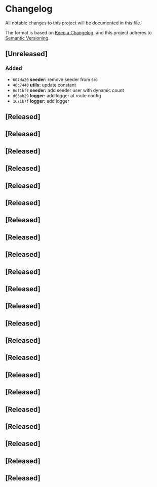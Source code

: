 # Changelog

All notable changes to this project will be documented in this file.

The format is based on [Keep a Changelog](https://keepachangelog.com/en/1.0.0/),
and this project adheres to [Semantic Versioning](https://semver.org/spec/v2.0.0.html).

## [Unreleased]


### Added
- `607da20` **seeder:** remove seeder from src
- `46c7440` **utils:** update constant
- `6df1bf7` **seeder:** add seeder user with dynamic count
- `d63ab29` **logger:** add logger at route config
- `1671b7f` **logger:** add logger


## [Released]

## [Released]

## [Released]

## [Released]

## [Released]

## [Released]

## [Released]

## [Released]

## [Released]

## [Released]

## [Released]

## [Released]

## [Released]

## [Released]

## [Released]

## [Released]

## [Released]

## [Released]

## [Released]

## [Released]

## [Released]

## [Released]